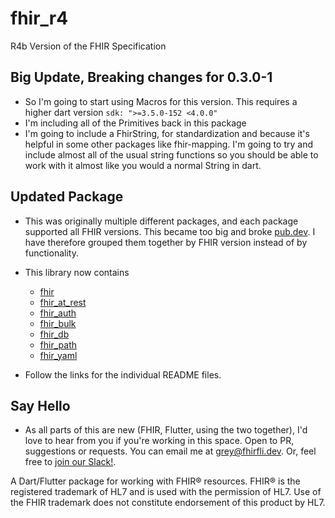 # fhir_r4
R4b Version of the FHIR Specification

## Big Update, Breaking changes for 0.3.0-1
- So I'm going to start using Macros for this version. This requires a higher dart version ```sdk: ">=3.5.0-152 <4.0.0"```
- I'm including all of the Primitives back in this package
- I'm going to include a FhirString, for standardization and because it's helpful in some other packages like fhir-mapping. I'm going to try and include almost all of the usual string functions so you should be able to work with it almost like you would a normal String in dart. 

## Updated Package
- This was originally multiple different packages, and each package supported all FHIR versions. This became too big and broke [pub.dev](pub.dev). I have therefore grouped them together by FHIR version instead of by functionality.
- This library now contains
    - [fhir](lib/src/fhir/README.md)
    - [fhir_at_rest](lib/src/fhir_at_rest/README.md)
    - [fhir_auth](lib/src/fhir_auth/README.md)
    - [fhir_bulk](lib/src/fhir_bulk/README.md)
    - [fhir_db](lib/src/fhir_db/README.md)
    - [fhir_path](lib/src/fhir_path/README.md)
    - [fhir_yaml](lib/src/fhir_yaml/README.md)

- Follow the links for the individual README files.

## Say Hello

- As all parts of this are new (FHIR, Flutter, using the two together), I'd love to hear from you if you're working in this space. Open to PR, suggestions or requests. You can email me at <grey@fhirfli.dev>. Or, feel free to [join our Slack!](https://join.slack.com/t/fhir-fli/shared_invite/zt-ofv2cycm-9yjdMj8a~zXp7nDBeB_sNQ).

A Dart/Flutter package for working with FHIR® resources. FHIR® is the registered trademark of HL7 and is used with the permission of HL7. Use of the FHIR trademark does not constitute endorsement of this product by HL7.
